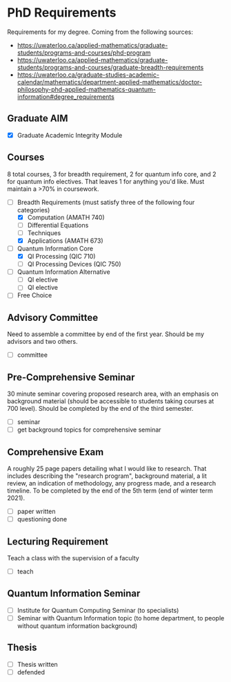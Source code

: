 # PhD Requirements

Requirements for my degree. Coming from the following sources:
- https://uwaterloo.ca/applied-mathematics/graduate-students/programs-and-courses/phd-program
- https://uwaterloo.ca/applied-mathematics/graduate-students/programs-and-courses/graduate-breadth-requirements
- https://uwaterloo.ca/graduate-studies-academic-calendar/mathematics/department-applied-mathematics/doctor-philosophy-phd-applied-mathematics-quantum-information#degree_requirements

## Graduate AIM
 - [x] Graduate Academic Integrity Module

## Courses
8 total courses, 3 for breadth requirement, 2 for quantum info core, and 2 for quantum info electives. That leaves 1 for anything you'd like. Must maintain a >70% in coursework.
- [ ] Breadth Requirements (must satisfy three of the following four categories)
  - [x] Computation (AMATH 740)
  - [ ] Differential Equations
  - [ ] Techniques
  - [x] Applications (AMATH 673)
- [ ] Quantum Information Core
  - [x] QI Processing (QIC 710)
  - [ ] QI Processing Devices (QIC 750)
- [ ] Quantum Information Alternative
  - [ ] QI elective
  - [ ] QI elective
- [ ] Free Choice

## Advisory Committee
Need to assemble a committee by end of the first year. Should be my advisors and two others.
 - [ ] committee

## Pre-Comprehensive Seminar
30 minute seminar covering proposed research area, with an emphasis on background material (should be accessible to students taking courses at 700 level). Should be completed by the end of the third semester.
 - [ ] seminar
 - [ ] get background topics for comprehensive seminar
 
## Comprehensive Exam
A roughly 25 page papers detailing what I would like to research. That includes describing the "research program", background material, a lit review, an indication of methodology, any progress made, and a research timeline. To be completed by the end of the 5th term (end of winter term 2021).
 - [ ] paper written
 - [ ] questioning done

## Lecturing Requirement
Teach a class with the supervision of a faculty
 - [ ] teach
 
## Quantum Information Seminar
 - [ ] Institute for Quantum Computing Seminar (to specialists)
 - [ ] Seminar with Quantum Information topic (to home department, to people without quantum information background)
 
## Thesis
 - [ ] Thesis written
 - [ ] defended